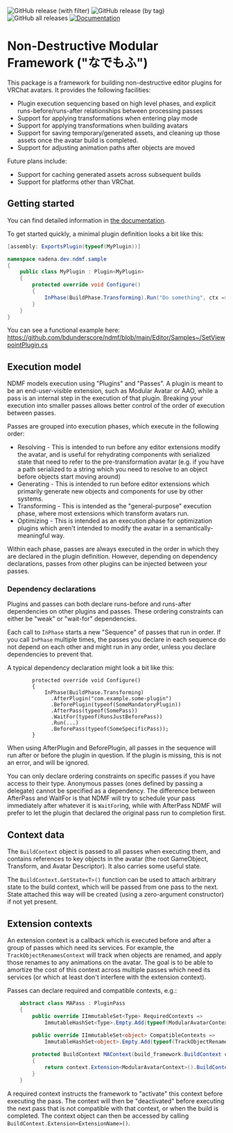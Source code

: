 ![GitHub release (with filter)](https://img.shields.io/github/v/release/bdunderscore/ndmf)
![GitHub release (by tag)](https://img.shields.io/github/downloads/bdunderscore/ndmf/latest/total)
![GitHub all releases](https://img.shields.io/github/downloads/bdunderscore/ndmf/total?label=total%20downloads)
[![Documentation](https://img.shields.io/badge/docs-latest-blue)](https://ndmf.nadena.dev)

# Non-Destructive Modular Framework ("なでもふ")

This package is a framework for building non-destructive editor plugins for VRChat avatars. It provides the following facilities:

* Plugin execution sequencing based on high level phases, and explicit runs-before/runs-after relationships between processing passes
* Support for applying transformations when entering play mode
* Support for applying transformations when building avatars
* Support for saving temporary/generated assets, and cleaning up those assets once the avatar build is completed.
* Support for adjusting animation paths after objects are moved

Future plans include:
* Support for caching generated assets across subsequent builds
* Support for platforms other than VRChat.


## Getting started

You can find detailed information in [the documentation](https://ndmf.nadena.dev).

To get started quickly, a minimal plugin definition looks a bit like this:

```csharp
[assembly: ExportsPlugin(typeof(MyPlugin))]

namespace nadena.dev.ndmf.sample
{
    public class MyPlugin : Plugin<MyPlugin>
    {
        protected override void Configure()
        {
            InPhase(BuildPhase.Transforming).Run("Do something", ctx => { /* ... */ });
        }
    }
}
```

You can see a functional example here: https://github.com/bdunderscore/ndmf/blob/main/Editor/Samples~/SetViewpointPlugin.cs

## Execution model

NDMF models execution using "Plugins" and "Passes". A plugin is meant to be an end-user-visible extension, such as Modular Avatar or AAO, while a pass is an internal step in the execution of that plugin. Breaking your execution into smaller passes allows better control of the order of execution between passes.

Passes are grouped into execution phases, which execute in the following order:
* Resolving - This is intended to run before any editor extensions modify the avatar, and is useful for rehydrating components with serialized state that need to refer to the pre-transformation avatar (e.g. if you have a path serialized to a string which you need to resolve to an object before objects start moving around)
* Generating - This is intended to run before editor extensions which primarily generate new objects and components for use by other systems.
* Transforming - This is intended as the "general-purpose" execution phase, where most extensions which transform avatars run.
* Optimizing - This is intended as an execution phase for optimization plugins which aren't intended to modify the avatar in a semantically-meaningful way.

Within each phase, passes are always executed in the order in which they are declared in the plugin definition. However, depending on dependency declarations, passes from other plugins can be injected between your passes.

### Dependency declarations

Plugins and passes can both declare runs-before and runs-after dependencies on other plugins and passes. These ordering constraints can either be "weak" or "wait-for" dependencies.

Each call to `InPhase` starts a new "Sequence" of passes that run in order. If you call `InPhase` multiple times, the passes you declare in each sequence do not depend on each other and might run in any order, unless you declare dependencies to prevent that.

A typical dependency declaration might look a bit like this:

```
        protected override void Configure()
        {
            InPhase(BuildPhase.Transforming)
              .AfterPlugin("com.example.some-plugin")
              .BeforePlugin(typeof(SomeMandatoryPlugin))
              .AfterPass(typeof(SomePass))
              .WaitFor(typeof(RunsJustBeforePass))
              .Run(...)
              .BeforePass(typeof(SomeSpecificPass));
        }
```

When using AfterPlugin and BeforePlugin, all passes in the sequence will run after or before the plugin in question. If the plugin is missing, this is not an error, and will be ignored.

You can only declare ordering constraints on specific passes if you have access to their type. Anonymous passes (ones defined by passing a delegate) cannot be specified as a dependency.
The difference between AfterPass and WaitFor is that NDMF will try to schedule your pass immediately after whatever it is `WaitFor`ing, while with AfterPass NDMF will prefer to let the plugin that declared the original pass run to completion first.

## Context data

The `BuildContext` object is passed to all passes when executing them, and contains references to key objects in the avatar (the root GameObject, Transform, and Avatar Descriptor). It also carries some useful state.

The `BuildContext.GetState<T>()` function can be used to attach arbitrary state to the build context, which will be passed from one pass to the next. State attached this way will be created (using a zero-argument constructor) if not yet present.

## Extension contexts

An extension context is a callback which is executed before and after a group of passes which need its services. For example, the `TrackObjectRenamesContext` will track when objects are renamed, and apply those renames to any animations on the avatar. The goal is to be able to amortize the cost of this context across multiple passes which need its services (or which at least don't interfere with the extension context).

Passes can declare required and compatible contexts, e.g.:

```csharp
    abstract class MAPass : PluginPass
    {
        public override IImmutableSet<Type> RequiredContexts =>
            ImmutableHashSet<Type>.Empty.Add(typeof(ModularAvatarContext));
        
        public override IImmutableSet<object> CompatibleContexts =>
            ImmutableHashSet<object>.Empty.Add(typeof(TrackObjectRenamesContext));

        protected BuildContext MAContext(build_framework.BuildContext context)
        {
            return context.Extension<ModularAvatarContext>().BuildContext;
        }
    }
```

A required context instructs the framework to "activate" this context before executing the pass. The context will then be "deactivated" before executing the next pass that is not compatible with that context, or when the build is completed. The context object can then be accessed by calling `BuildContext.Extension<ExtensionName>()`.
